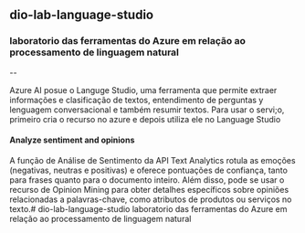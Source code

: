 ## dio-lab-language-studio

### laboratorio das ferramentas do Azure em relação ao processamento de linguagem natural

--

Azure AI posue o Languge Studio, uma ferramenta que permite extraer informações e clasificação de textos, entendimento de perguntas y lenguagem conversacional e também resumir textos. Para usar o servi;o, primeiro cria o recurso no azure e depois utiliza ele no Language Studio

#### Analyze sentiment and opinions

A função de Análise de Sentimento da API Text Analytics rotula as emoções (negativas, neutras e positivas) e oferece pontuações de confiança, tanto para frases quanto para o documento inteiro. Além disso, pode se usar o recurso de Opinion Mining para obter detalhes específicos sobre opiniões relacionadas a palavras-chave, como atributos de produtos ou serviços no texto.# dio-lab-language-studio
laboratorio das ferramentas do Azure em relação ao processamento de linguagem natural
